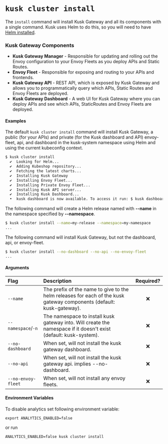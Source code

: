 # `kusk cluster install`

The `install` command will install Kusk Gateway and all its components with a single command. 
Kusk uses Helm to do this, so you will need to have [Helm installed](https://helm.sh/docs/intro/install/).

### **Kusk Gateway Components**

* **Kusk Gateway Manager** - Responsible for updating and rolling out the Envoy configuration to your Envoy Fleets as you deploy APIs and Static Routes.
* **Envoy Fleet** - Responsible for exposing and routing to your APIs and frontends.
* **Kusk Gateway API** - REST API, which is exposed by Kusk Gateway and allows you to programmatically query which APIs, Static Routes and Envoy Fleets are deployed.
* **Kusk Gateway Dashboard** - A web UI for Kusk Gateway where you can deploy APIs and see which APIs, StaticRoutes and Envoy Fleets are deployed.

#### **Examples**

The default `kusk cluster install` command will install Kusk Gateway, a public (for your APIs) and private (for the Kusk dashboard and API)
envoy-fleet, api, and dashboard in the kusk-system namespace using Helm and using the current kubeconfig context.

```sh
$ kusk cluster install
  ✔  Looking for Helm...
  ✔  Adding Kubeshop repository...
  ✔  Fetching the latest charts...
  ✔  Installing Kusk Gateway
  ✔  Installing Envoy Fleet...
  ✔  Installing Private Envoy Fleet...
  ✔  Installing Kusk API server...
  ✔  Installing Kusk Dashboard...
  •  kusk dashboard is now available. To access it run: $ kusk dashboard
```

The following command will create a Helm release named with **--name** in the namespace specified by **--namespace**.

```sh
$ kusk cluster install --name=my-release --namespace=my-namespace
...
```

The following command will install Kusk Gateway, but not the dashboard, api, or envoy-fleet.

```sh
$ kusk cluster install --no-dashboard --no-api --no-envoy-fleet
...
```

#### **Arguments**

| Flag                    | Description                                                                                                         | Required? |
|:------------------------|:--------------------------------------------------------------------------------------------------------------------|:---------:|
| `--name`                | The prefix of the name to give to the helm releases for each of the kusk gateway components (default: kusk-gateway). |     ❌     |
| `--namespace`/`-n`      | The namespace to install kusk gateway into. Will create the namespace if it doesn't exist (default: kusk-system).    |     ❌     |
| `--no-dashboard`        | When set, will not install the kusk gateway dashboard.                                                              |     ❌     |
| `--no-api`              | When set, will not install the kusk gateway api. implies --no-dashboard.                                            |     ❌     |
| `--no-envoy-fleet`      | When set, will not install any envoy fleets.                                                                        |     ❌     |

#### **Environment Variables**

To disable analytics set following environment variable:

```
export ANALYTICS_ENABLED=false
```

or run 
```
ANALYTICS_ENABLED=false kusk cluster install
```

